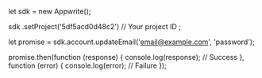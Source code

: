 let sdk = new Appwrite();

sdk
    .setProject('5df5acd0d48c2') // Your project ID
;

let promise = sdk.account.updateEmail('email@example.com', 'password');

promise.then(function (response) {
    console.log(response); // Success
}, function (error) {
    console.log(error); // Failure
});